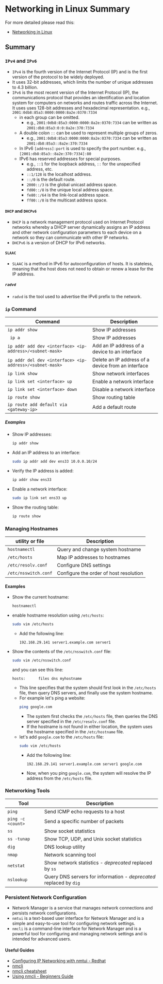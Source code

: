 # Networking in Linux Summary
For more detailed please read this:
- [Networking in Linux](/3-linux-operations-basics/1-networking/networking.md)

## Summary
### ``IPv4`` and ``IPv6``
- ``IPv4`` is the fourth version of the Internet Protocol (IP) and is the first version of the protocol to be widely deployed. 
- It uses 32-bit addresses, which limits the number of unique addresses to 4.3 billion.
- ``IPv6`` is the most recent version of the Internet Protocol (IP), the communications protocol that provides an identification and location system for computers on networks and routes traffic across the Internet. It uses uses 128-bit addresses and hexadecimal representation. e.g., `2001:0db8:85a3:0000:0000:8a2e:0370:7334`
    - in each group can be omitted.
        - e.g., `2001:0db8:85a3:0000:0000:8a2e:0370:7334` can be written as `2001:db8:85a3:0:0:8a2e:370:7334`
    - A double colon `::` can be used to represent multiple groups of zeros.
        - e.g., `2001:0db8:85a3:0000:0000:8a2e:0370:7334` can be written as `2001:db8:85a3::8a2e:370:7334`
    - In IPv6 `[address]:port` is used to specify the port number. e.g., `[2001:db8:85a3::8a2e:370:7334]:80`
    - IPv6 has reserved addresses for special purposes.
        - e.g., `::1` for the loopback address, `::` for the unspecified address, etc.
        - ``::1/128`` is the localhost address.
        - ``::/0`` is the default route.
        - ``2000::/3`` is the global unicast address space.
        - ``fd00::/8`` is the unique local address space.
        - ``fe80::/64`` is the link-local address space.
        - ``ff00::/8`` is the multicast address space.
#### ``DHCP`` and ``DHCPv6``
- ``DHCP`` is a network management protocol used on Internet Protocol networks whereby a DHCP server dynamically assigns an IP address and other network configuration parameters to each device on a network so they can communicate with other IP networks.
- ``DHCPv6`` is a version of DHCP for IPv6 networks.
#### ``SLAAC``
- ``SLAAC`` is a method in IPv6 for autoconfiguration of hosts. It is stateless, meaning that the host does not need to obtain or renew a lease for the IP address.
##### ``radvd``
- ``radvd`` is the tool used to advertise the IPv6 prefix to the network.
### ``ip`` Command
| Command | Description |
| --- | --- |
| ``ip addr show`` | Show IP addresses |
| `` ip a`` | Show IP addresses |
| ``ip addr add dev <interface> <ip-address>/<subnet-mask>`` | Add an IP address of a device to an interface |
| ``ip addr del dev <interface> <ip-address>/<subnet-mask>`` | Delete an IP address of a device from an interface |
| ``ip link show`` | Show network interfaces |
| ``ip link set <interface> up`` | Enable a network interface |
| ``ip link set <interface> down`` | Disable a network interface |
| ``ip route show`` | Show routing table |
| ``ip route add default via <gateway-ip>`` | Add a default route |
##### Examples
- Show IP addresses:
    ```bash
    ip addr show
    ```
- Add an IP address to an interface:
    ```bash
    sudo ip addr add dev ens33 10.0.0.10/24
    ```
- Verify the IP address is added:
    ```bash
    ip addr show ens33
    ```
- Enable a network interface:
    ```bash
    sudo ip link set ens33 up
    ```
- Show the routing table:
    ```bash
    ip route show
    ```

### Managing Hostnames
| utility or file | Description |
| --- | --- |
| ``hostnamectl`` | Query and change system hostname |
| ``/etc/hosts`` | Map IP addresses to hostnames |
| ``/etc/resolv.conf`` | Configure DNS settings |
| ``/etc/nsswitch.conf`` | Configure the order of host resolution |


#### Examples
- Show the current hostname:
    ```bash
    hostnamectl
    ```
- enable hostname resolution using ``/etc/hosts``:
    ```bash
    sudo vim /etc/hosts
    ```
    - Add the following line:
        ```
        192.168.29.141 server1.example.com server1
        ```

- Show the contents of the ``/etc/nsswitch.conf`` file:
    ```bash
    sudo vim /etc/nsswitch.conf
    ```
    and you can see this line:
    ```
    hosts:      files dns myhostname
    ```
    - This line specifies that the system should first look in the ``/etc/hosts`` file, then query DNS servers, and finally use the system hostname.
    - For example let's ping a website:
        ```bash
        ping google.com
        ```
        - The system first checks the ``/etc/hosts`` file, then queries the DNS server specified in the ``/etc/resolv.conf`` file.
        - If the hostname is not found in either location, the system uses the hostname specified in the ``/etc/hostname`` file.
    - let's add ``google.com`` to the ``/etc/hosts`` file:
        ```bash
        sudo vim /etc/hosts
        ```
        - Add the following line:
            ```
           192.168.29.141 server1.example.com server1 google.com
            ```
        - Now, when you ping ``google.com``, the system will resolve the IP address from the ``/etc/hosts`` file.
### Netwrorking Tools
| Tool | Description |
| --- | --- |
| ``ping`` | Send ICMP echo requests to a host |
| ``ping -c <count>`` | Send a specific number of packets |
| ``ss`` | Show socket statistics |
| ``ss -tunap`` | Show TCP, UDP, and Unix socket statistics |
| ``dig`` | DNS lookup utility |
| ``nmap`` | Network scanning tool |
| ``netstat`` | Show network statistics - *deprecated* replaced by ``ss`` |
| ``nslookup`` | Query DNS servers for information - *deprecated* replaced by ``dig`` |

### Persistent Network Configuration
- Network Manager is a service that manages network connections and persists network configurations.
- ``nmtui`` is a text-based user interface for Network Manager and is a simple and easy-to-use tool for configuring network settings.
- ``nmcli`` is a command-line interface for Network Manager and is a powerful tool for configuring and managing network settings and is intended for advanced users.
#### Useful Guides
- [Configuring IP Networking with nmtui - Redhat](https://docs.redhat.com/en/documentation/red_hat_enterprise_linux/7/html/networking_guide/sec-configuring_ip_networking_with_nmtui)
- [nmcli](https://www.networkmanager.dev/docs/api/latest/nmcli.html)
- [nmcli cheatsheet](https://www.golinuxcloud.com/nmcli-command-examples-cheatsheet-centos-rhel/)
- [Using nmcli - Beginners Guide](https://raspberrytips.com/nmcli-linux-command/)
